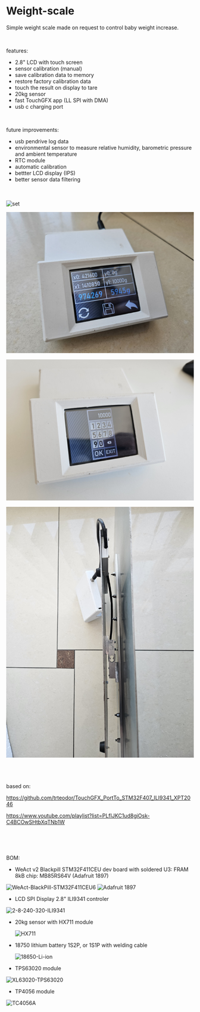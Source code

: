 # Weight-scale
Simple weight scale made on request to control baby weight increase. 
<br>

<br>

features:
- 2.8" LCD with touch screen
- sensor calibration (manual)
- save calibration data to memory
- restore factory calibration data
- touch the result on display to tare
- 20kg sensor
- fast TouchGFX app (LL SPI with DMA) 
- usb c charging port

<br>

future improvements:
- usb pendrive log data
- environmental sensor to measure relative humidity, barometric pressure and ambient temperature
- RTC module
- automatic calibration
- bettter LCD display (IPS)
- better sensor data filtering


<br><br>
![set](https://github.com/polihedron/Weight-scale/blob/main/hardware/images/set.png)

![calibration](https://github.com/polihedron/Weight-scale/blob/main/hardware/images/calibration.png)

![keypad](https://github.com/polihedron/Weight-scale/blob/main/hardware/images/keypad.png)

![side](https://github.com/polihedron/Weight-scale/blob/main/hardware/images/side.png)


<br><br><br>
based on:

https://github.com/trteodor/TouchGFX_PortTo_STM32F407_ILI9341_XPT2046

https://www.youtube.com/playlist?list=PLfIJKC1ud8giOsk-C4BCOwSHtbXqTNb1W

<br><br><br>



BOM:
- WeAct v2 Blackpill STM32F411CEU dev board with soldered U3: FRAM 8kB chip: MB85RS64V (Adafruit 1897)
  
![WeAct-BlackPill-STM32F411CEU6](https://github.com/polihedron/Weight-scale/assets/46649005/a673c8fb-c529-4fd7-a067-855d05bcb38b)
![Adafruit 1897](https://github.com/polihedron/Weight-scale/assets/46649005/0777359c-920b-44ce-bacb-f0b146e66840)


- LCD SPI Display 2.8" ILI9341 controler
  
![2-8-240-320-ILI9341](https://github.com/polihedron/Weight-scale/assets/46649005/76b1ee89-46b1-46b1-a3c4-219409ef1f17)


- 20kg sensor with HX711 module
  
  ![HX711](https://github.com/polihedron/Weight-scale/assets/46649005/3c946ab7-b89d-4482-9f27-b4ced3ed8bf4)


- 18750 lithium battery 1S2P, or 1S1P with welding cable

  ![18650-Li-ion](https://github.com/polihedron/Weight-scale/assets/46649005/acbf18a0-dff7-4790-a5e0-cc70077a30d9)



- TPS63020 module
  
![XL63020-TPS63020](https://github.com/polihedron/Weight-scale/assets/46649005/953dd725-5dd0-478c-9b5c-fef0846f7044)



- TP4056 module
  
![TC4056A](https://github.com/polihedron/Weight-scale/assets/46649005/2ee10065-c3de-41d2-b03a-b316fe54d963)



